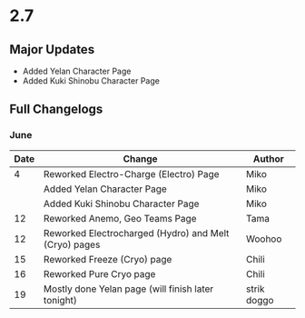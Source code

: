 # 2.7

## Major Updates

* Added Yelan Character Page
* Added Kuki Shinobu Character Page

## Full Changelogs

### June

| Date | Change                                                | Author      |
| ---- | ----------------------------------------------------- | ----------- |
| 4    | Reworked Electro-Charge (Electro) Page                | Miko        |
|      | Added Yelan Character Page                            | Miko        |
|      | Added Kuki Shinobu Character Page                     | Miko        |
| 12   | Reworked Anemo, Geo Teams Page                        | Tama        |
| 12   | Reworked Electrocharged (Hydro) and Melt (Cryo) pages | Woohoo      |
| 15   | Reworked Freeze (Cryo) page                           | Chili       |
| 16   | Reworked Pure Cryo page                               | Chili       |
| 19   | Mostly done Yelan page (will finish later tonight)    | strik doggo |
